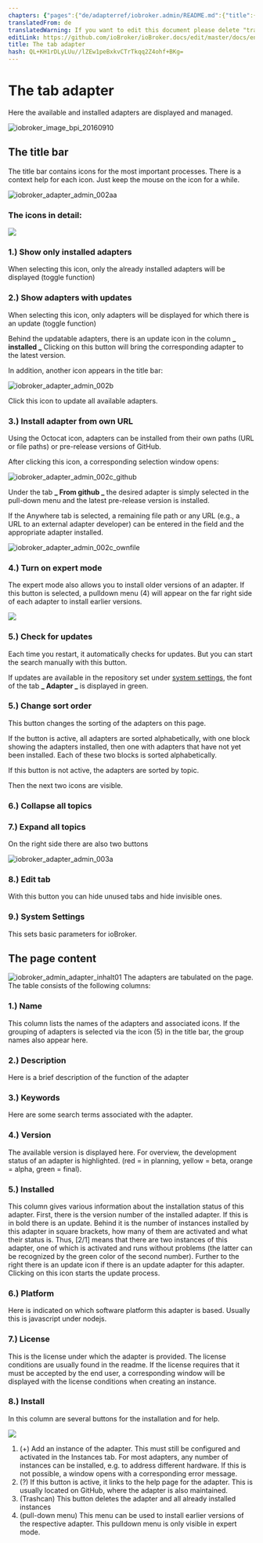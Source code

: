 ```yaml
---
chapters: {"pages":{"de/adapterref/iobroker.admin/README.md":{"title":{"de":"no title"},"content":"de/adapterref/iobroker.admin/README.md"},"de/adapterref/iobroker.admin/admin/tab-adapters.md":{"title":{"de":"Der Reiter Adapter"},"content":"de/adapterref/iobroker.admin/admin/tab-adapters.md"},"de/adapterref/iobroker.admin/admin/tab-instances.md":{"title":{"de":"Der Reiter Instanzen"},"content":"de/adapterref/iobroker.admin/admin/tab-instances.md"},"de/adapterref/iobroker.admin/admin/tab-objects.md":{"title":{"de":"Der Reiter Objekte"},"content":"de/adapterref/iobroker.admin/admin/tab-objects.md"},"de/adapterref/iobroker.admin/admin/tab-states.md":{"title":{"de":"Der Reiter Zustände"},"content":"de/adapterref/iobroker.admin/admin/tab-states.md"},"de/adapterref/iobroker.admin/admin/tab-groups.md":{"title":{"de":"Der Reiter Gruppen"},"content":"de/adapterref/iobroker.admin/admin/tab-groups.md"},"de/adapterref/iobroker.admin/admin/tab-users.md":{"title":{"de":"Der Reiter Benutzer"},"content":"de/adapterref/iobroker.admin/admin/tab-users.md"},"de/adapterref/iobroker.admin/admin/tab-events.md":{"title":{"de":"Der Reiter Ereignisse"},"content":"de/adapterref/iobroker.admin/admin/tab-events.md"},"de/adapterref/iobroker.admin/admin/tab-hosts.md":{"title":{"de":"Der Reiter Hosts"},"content":"de/adapterref/iobroker.admin/admin/tab-hosts.md"},"de/adapterref/iobroker.admin/admin/tab-enums.md":{"title":{"de":"Der Reiter Aufzählungen"},"content":"de/adapterref/iobroker.admin/admin/tab-enums.md"},"de/adapterref/iobroker.admin/admin/tab-log.md":{"title":{"de":"Der Reiter Log"},"content":"de/adapterref/iobroker.admin/admin/tab-log.md"},"de/adapterref/iobroker.admin/admin/tab-system.md":{"title":{"de":"Die Systemeinstellungen"},"content":"de/adapterref/iobroker.admin/admin/tab-system.md"}}}
translatedFrom: de
translatedWarning: If you want to edit this document please delete "translatedFrom" field, elsewise this document will be translated automatically again
editLink: https://github.com/ioBroker/ioBroker.docs/edit/master/docs/en/adapterref/iobroker.admin/admin/tab-adapters.md
title: The tab adapter
hash: QL+KH1rDLyLUu//lZEw1peBxkvCTrTkqq2Z4ohf+BKg=
---
```

# The tab adapter
Here the available and installed adapters are displayed and managed.

![iobroker_image_bpi_20160910](../../../../de/adapterref/iobroker.admin/admin/img/ioBroker_Image_BPi_20160910.jpg)

## The title bar
The title bar contains icons for the most important processes.
There is a context help for each icon. Just keep the mouse on the icon for a while.

![iobroker_adapter_admin_002aa](../../../../de/adapterref/iobroker.admin/admin/img/tab-adapters_002aa.jpg)

### **The icons in detail:**
![](../../../../de/adapterref/iobroker.admin/admin/img/tab-adapters_icons01_20170108-e1483882554815.jpg)

### **1.) Show only installed adapters**
When selecting this icon, only the already installed adapters will be displayed (toggle function)

### **2.) Show adapters with updates**
When selecting this icon, only adapters will be displayed for which there is an update (toggle function)

Behind the updatable adapters, there is an update icon in the column **_ installed _** Clicking on this button will bring the corresponding adapter to the latest version.

In addition, another icon appears in the title bar:

![iobroker_adapter_admin_002b](../../../../de/adapterref/iobroker.admin/admin/img/tab-adapters_002b.jpg)

Click this icon to update all available adapters.

### **3.) Install adapter from own URL**
Using the Octocat icon, adapters can be installed from their own paths (URL or file paths) or pre-release versions of GitHub.

After clicking this icon, a corresponding selection window opens:

![iobroker_adapter_admin_002c_github](../../../../de/adapterref/iobroker.admin/admin/img/tab-adapters_002c_GitHub.jpg)

Under the tab **_ From github _** the desired adapter is simply selected in the pull-down menu and the latest pre-release version is installed.

If the Anywhere tab is selected, a remaining file path or any URL (e.g., a URL to an external adapter developer) can be entered in the field and the appropriate adapter installed.

![iobroker_adapter_admin_002c_ownfile](../../../../de/adapterref/iobroker.admin/admin/img/tab-adapters_002c_ownFile.jpg)

### **4.) Turn on expert mode**
The expert mode also allows you to install older versions of an adapter.
If this button is selected, a pulldown menu (4) will appear on the far right side of each adapter to install earlier versions.

![](../../../../de/adapterref/iobroker.admin/admin/img/tab-adapters_icons02_20170108.jpg)

### **5.) Check for updates**
Each time you restart, it automatically checks for updates. But you can start the search manually with this button.

If updates are available in the repository set under [system settings](#Systemeinstellungen), the font of the tab **_ Adapter _** is displayed in green.

### **5.) Change sort order**
This button changes the sorting of the adapters on this page.

If the button is active, all adapters are sorted alphabetically, with one block showing the adapters installed, then one with adapters that have not yet been installed. Each of these two blocks is sorted alphabetically.

If this button is not active, the adapters are sorted by topic.

Then the next two icons are visible.

### **6.) Collapse all topics**
### **7.) Expand all topics**
On the right side there are also two buttons

![iobroker_adapter_admin_003a](../../../../de/adapterref/iobroker.admin/admin/img/tab-adapters_003a.jpg)

### **8.) Edit tab**
With this button you can hide unused tabs and hide invisible ones.

### **<a id="Systemeinstellungen"></a> 9.) System Settings**
This sets basic parameters for ioBroker.

## The page content
![iobroker_admin_adapter_inhalt01](../../../../de/adapterref/iobroker.admin/admin/img/tab-adapters_Inhalt01.jpg) The adapters are tabulated on the page. The table consists of the following columns:

### **1.) Name**
This column lists the names of the adapters and associated icons.
If the grouping of adapters is selected via the icon (5) in the title bar, the group names also appear here.

### **2.) Description**
Here is a brief description of the function of the adapter

### **3.) Keywords**
Here are some search terms associated with the adapter.

### **4.) Version**
The available version is displayed here. For overview, the development status of an adapter is highlighted. (red = in planning, yellow = beta, orange = alpha, green = final).

### **5.) Installed**
This column gives various information about the installation status of this adapter.
First, there is the version number of the installed adapter. If this is in bold there is an update. Behind it is the number of instances installed by this adapter in square brackets, how many of them are activated and what their status is. Thus, [2/1] means that there are two instances of this adapter, one of which is activated and runs without problems (the latter can be recognized by the green color of the second number). Further to the right there is an update icon if there is an update adapter for this adapter. Clicking on this icon starts the update process.

### **6.) Platform**
Here is indicated on which software platform this adapter is based. Usually this is javascript under nodejs.

### **7.) License**
This is the license under which the adapter is provided. The license conditions are usually found in the readme. If the license requires that it must be accepted by the end user, a corresponding window will be displayed with the license conditions when creating an instance.

### **8.) Install**
In this column are several buttons for the installation and for help.

![](../../../../de/adapterref/iobroker.admin/admin/img/tab-adapters_icons02_20170108.jpg)

1. (+) Add an instance of the adapter. This must still be configured and activated in the Instances tab. For most adapters, any number of instances can be installed, e.g. to address different hardware. If this is not possible, a window opens with a corresponding error message.
2. (?) If this button is active, it links to the help page for the adapter. This is usually located on GitHub, where the adapter is also maintained.
3. (Trashcan) This button deletes the adapter and all already installed instances
4. (pull-down menu) This menu can be used to install earlier versions of the respective adapter. This pulldown menu is only visible in expert mode.